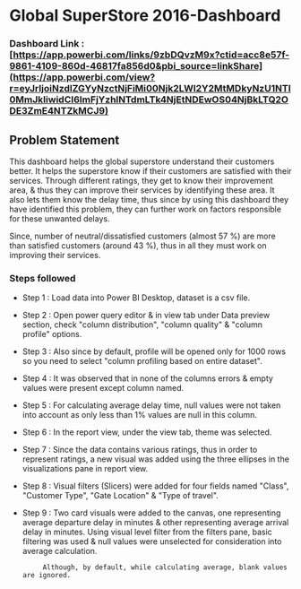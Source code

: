 # Global SuperStore 2016-Dashboard

### Dashboard Link : [https://app.powerbi.com/links/9zbDQvzM9x?ctid=acc8e57f-9861-4109-860d-46817fa856d0&pbi_source=linkShare](https://app.powerbi.com/view?r=eyJrIjoiNzdlZGYyNzctNjFiMi00Njk2LWI2Y2MtMDkyNzU1NTI0MmJkIiwidCI6ImFjYzhlNTdmLTk4NjEtNDEwOS04NjBkLTQ2ODE3ZmE4NTZkMCJ9)

## Problem Statement

This dashboard helps the global superstore understand their customers better. It helps the superstore know if their customers are satisfied with their services. Through different ratings, they get to know their improvement area, & thus they can improve their services by identifying these area. It also lets them know the delay time, thus since by using this dashboard they have identified this problem, they can further work on factors responsible for these unwanted delays.

Since, number of neutral/dissatisfied customers (almost 57 %) are more than satisfied customers (around 43 %), thus in all they must work on improving their services. 


### Steps followed 
- Step 1 : Load data into Power BI Desktop, dataset is a csv file.
- Step 2 : Open power query editor & in view tab under Data preview section, check "column distribution", "column quality" & "column profile" options.
- Step 3 : Also since by default, profile will be opened only for 1000 rows so you need to select "column profiling based on entire dataset".
- Step 4 : It was observed that in none of the columns errors & empty values were present except column named.
- Step 5 : For calculating average delay time, null values were not taken into account as only less than 1% values are null in this column.
- Step 6 : In the report view, under the view tab, theme was selected.
- Step 7 : Since the data contains various ratings, thus in order to represent ratings, a new visual was added using the three ellipses in the visualizations pane in report view. 
- Step 8 : Visual filters (Slicers) were added for four fields named "Class", "Customer Type", "Gate Location" & "Type of travel".
- Step 9 : Two card visuals were added to the canvas, one representing average departure delay in minutes & other representing average arrival delay in minutes.
           Using visual level filter from the filters pane, basic filtering was used & null values were unselected for consideration into average calculation.
           
           Although, by default, while calculating average, blank values are ignored.

